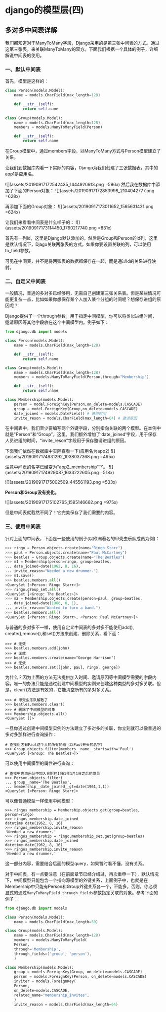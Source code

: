 # django的模型层(四)

## 多对多中间表详解

我们都知道对于ManyToMany字段，Django采用的是第三张中间表的方式。通过这第三张表，来关联ManyToMany的双方。下面我们根据一个具体的例子，详细解说中间表的使用。

### 一、默认中间表

首先，模型是这样的：
```python
class Person(models.Model):
    name = models.CharField(max_length=128)

    def __str__(self):
        return self.name
    
class Group(models.Model):
    name = models.CharField(max_length=128)
    members = models.ManyToManyField(Person)

    def __str__(self):
        return self.name

```
在Group模型中，通过members字段，以ManyToMany方式与Person模型建立了关系。

让我们到数据库内看一下实际的内容，Django为我们创建了三张数据表，其中的app1是应用名。

![](assets/20190917172542435_1444920613.png =596x)
然后我在数据库中添加了下面的Person对象：
![](assets/20190917172853998_2104042777.png =628x)

再添加下面的Group对象：
![](assets/20190917173011652_1565631431.png =624x)

让我们来看看中间表是什么样子的：
![](assets/20190917173114450_1760217740.png =831x)

首先有一列id，这里是Django默认添加的，然后是Group和Person的id列，这里是默认情况下，Djago关联两张表的方式。如果你要设置关联的列，可以使用to_field参数。

可见在中间表，并不是将两张表的数据都保存在一起，而是通过id的关系进行映射。



### 二、自定义中间表
一般情况，普通的多对多已经够用，无需自己创建第三张关系表。但是某些情况可能更复杂一点，比如如果你想保存某个人加入某个分组的时间呢？想保存进组的原因呢？

Django提供了一个through参数，用于指定中间模型，你可以将类似进组时间，邀请原因等其他字段放在这个中间模型内。例子如下：

```python
from django.db import models

class Person(models.Model):
    name = models.CharField(max_length=128)

    def __str__(self):
        return self.name

class Group(models.Model):
    name = models.CharField(max_length=128)
    members = models.ManyToManyField(Person,through="Membership")

    def __str__(self):
        return self.name

class Membership(models.Model):
    person = model.ForeignKey(Person,on_delete=models.CASCADE)
    group = model.ForeignKey(Group,on_delete=models.CASCADE)
    date_joined = models.DateField() # 进组时间
    invite_reson = models.CharField(max_length=64) # 邀请原因
```
在中间表中，我们至少要编写两个外键字段，分别指向关联的两个模型。在本例中就是"Person"和“Group”。这里，我们额外增加了‘date_joined’字段，用于保存人员进组的时间，“invite_reson”字段用于保存邀请进组的原因。

下面我们依然在数据库中实际查看一下(应用名为app2)
![](assets/20190917174831292_1038037368.png =495x)

注意中间表的名字已经变为"app2_membership"了。
![](assets/20190917174929087_1633222605.png =518x)

![](assets/20190917175002509_445561193.png =533x)

**Person和Group没有变化。**


![](assets/20190917175102765_1595146662.png =975x)

但是中间表就截然不同了！它完美保存了我们需要的内容。


### 三、使用中间表
针对上面的中间表，下面是一些使用的例子(以欧洲著名的甲壳虫乐队成员为例)：
```python
>>> ringo = Person.objects.create(name="Ringo Starr")
>>> paul = Person.objects.create(name="Paul McCartney")
>>> beatles = Group.objects.create(name="The Beatles")
>>> m1 = Membership(person=ringo, group=beatles,
... date_joined=date(1962, 8, 16),
... invite_reason="Needed a new drummer.")
>>> m1.save()
>>> beatles.members.all()
<QuerySet [<Person: Ringo Starr>]>
>>> ringo.group_set.all()
<QuerySet [<Group: The Beatles>]>
>>> m2 = Membership.objects.create(person=paul, group=beatles,
... date_joined=date(1960, 8, 1),
... invite_reason="Wanted to form a band.")
>>> beatles.members.all()
<QuerySet [<Person: Ringo Starr>, <Person: Paul McCartney>]>
```

与普通的多对多不一样，使用自定义中间表的多对多不能使用add(), create(),remove(),和set()方法来创建、删除关系，看下面：

```
>>> # 无效
>>> beatles.members.add(john)
>>> # 无效
>>> beatles.members.create(name="George Harrison")
>>> # 无效
>>> beatles.members.set([john, paul, ringo, george])
```

为什么？因为上面的方法无法提供加入时间、邀请原因等中间模型需要的字段内容。唯一的办法只能是通过创建中间模型的实例来创建这种类型的多对多关联。但是，clear()方法是有效的，它能清空所有的多对多关系。

```
>>> # 甲壳虫乐队解散了
>>> beatles.members.clear()
>>> # 删除了中间模型的对象
>>> Membership.objects.all()
<QuerySet []>
```

一旦你通过创建中间模型实例的方法建立了多对多的关联，你立刻就可以像普通的多对多那样进行查询操作：
```
# 查找组内有Paul这个人的所有的组（以Paul开头的名字）
>>> Group.objects.filter(members__name__startswith='Paul')
<QuerySet [<Group: The Beatles>]>
```
可以使用中间模型的属性进行查询：
```
# 查找甲壳虫乐队中加入日期在1961年1月1日之后的成员
>>> Person.objects.filter(
... group__name='The Beatles',
... membership__date_joined__gt=date(1961,1,1))
<QuerySet [<Person: Ringo Starr]>
```
可以像普通模型一样使用中间模型：

```
>>> ringos_membership = Membership.objects.get(group=beatles, person=ringo)
>>> ringos_membership.date_joined
datetime.date(1962, 8, 16)
>>> ringos_membership.invite_reason
'Needed a new drummer.'
>>> ringos_membership = ringo.membership_set.get(group=beatles)
>>> ringos_membership.date_joined
datetime.date(1962, 8, 16)
>>> ringos_membership.invite_reason
'Needed a new drummer.'
```

这一部分内容，需要结合后面的模型query，如果暂时看不懂，没有关系。

对于中间表，有一点要注意（在前面章节已经介绍过，再次重申一下），默认情况下，中间模型只能包含一个指向源模型的外键关系，上面例子中，也就是在Membership中只能有Person和Group外键关系各一个，不能多。否则，你必须显式的通过`ManyToManyField.through_fields`参数指定关联的对象。参考下面的例子：

```python
from django.db import models

class Person(models.Model):
    name = models.CharField(max_length=50)

class Group(models.Model):
    name = models.CharField(max_length=128)
    members = models.ManyToManyField(
    Person,
    through='Membership',
    through_fields=('group', 'person'),
    )

class Membership(models.Model):
    group = models.ForeignKey(Group, on_delete=models.CASCADE)
    person = models.ForeignKey(Person, on_delete=models.CASCADE)
    inviter = models.ForeignKey(
    Person,
    on_delete=models.CASCADE,
    related_name="membership_invites",
    )
    invite_reason = models.CharField(max_length=64)

```